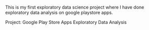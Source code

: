 This is my first exploratory data science project where I have done exploratory data analysis on google playstore apps.

Project: Google Play Store Apps Exploratory Data Analysis

